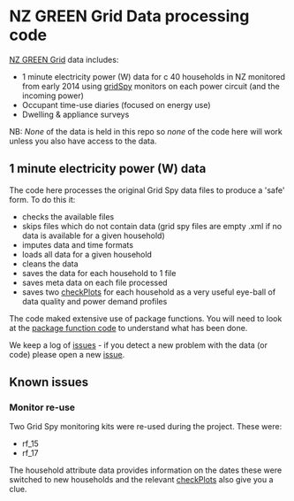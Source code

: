# NZ GREEN Grid Data processing code
[NZ GREEN Grid](https://www.otago.ac.nz/centre-sustainability/research/energy/otago050285.html) data includes:

 * 1 minute electricity power (W) data for c 40 households in NZ monitored from early 2014 using [gridSpy](https://gridspy.com/) monitors on each power circuit (and the incoming power)
 * Occupant time-use diaries (focused on energy use)
 * Dwelling & appliance surveys

NB: *None* of the data is held in this repo so *none* of the code here will work unless you also have access to the data.

## 1 minute electricity power (W) data

The code here processes the original Grid Spy data files to produce a 'safe' form. To do this it:

 * checks the available files
 * skips files which do not contain data (grid spy files are empty .xml if no data is available for a given household)
 * imputes data and time formats
 * loads all data for a given household
 * cleans the data
 * saves the data for each household to 1 file
 * saves meta data on each file processed
 * saves two [checkPlots](../../checkPlots) for each household as a very useful eye-ball of data quality and power demand profiles

The code maked extensive use of package functions. You will need to look at the [package function code](../../R/) to understand what has been done.

We keep a log of [issues](https://github.com/dataknut/nzGREENGridDataR/labels/gridSpy) - if you detect a new problem with the data (or code) please open a new [issue](https://github.com/dataknut/nzGREENGridDataR/labels/gridSpy).

## Known issues

### Monitor re-use

Two Grid Spy monitoring kits were re-used during the project. These were:

 * rf_15 
 * rf_17

The household attribute data provides information on the dates these were switched to new households and the relevant [checkPlots](../../checkPlots) also give you a clue.
